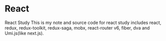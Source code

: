 # React
React Study
This is my note and source code for react study includes react, redux, redux-toolkit, redux-saga, mobx, react-router v6, fiber, dva and Umi.js(like next.js).
